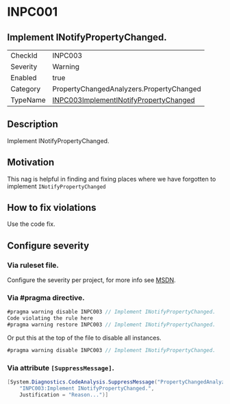 # INPC001
## Implement INotifyPropertyChanged.

<!-- start generated table -->
<table>
<tr>
  <td>CheckId</td>
  <td>INPC003</td>
</tr>
<tr>
  <td>Severity</td>
  <td>Warning</td>
</tr>
<tr>
  <td>Enabled</td>
  <td>true</td>
</tr>
<tr>
  <td>Category</td>
  <td>PropertyChangedAnalyzers.PropertyChanged</td>
</tr>
<tr>
  <td>TypeName</td>
  <td><a href="https://github.com/DotNetAnalyzers/PropertyChangedAnalyzers/blob/master/PropertyChangedAnalyzers.Analyzers/PropertyChanged/INPC003ImplementINotifyPropertyChanged.cs">INPC003ImplementINotifyPropertyChanged</a></td>
</tr>
</table>
<!-- end generated table -->

## Description

Implement INotifyPropertyChanged.

## Motivation

This nag is helpful in finding and fixing places where we have forgotten to implement `INotifyPropertyChanged`

## How to fix violations

Use the code fix.

<!-- start generated config severity -->
## Configure severity

### Via ruleset file.

Configure the severity per project, for more info see [MSDN](https://msdn.microsoft.com/en-us/library/dd264949.aspx).

### Via #pragma directive.
```C#
#pragma warning disable INPC003 // Implement INotifyPropertyChanged.
Code violating the rule here
#pragma warning restore INPC003 // Implement INotifyPropertyChanged.
```

Or put this at the top of the file to disable all instances.
```C#
#pragma warning disable INPC003 // Implement INotifyPropertyChanged.
```

### Via attribute `[SuppressMessage]`.

```C#
[System.Diagnostics.CodeAnalysis.SuppressMessage("PropertyChangedAnalyzers.PropertyChanged", 
    "INPC003:Implement INotifyPropertyChanged.", 
    Justification = "Reason...")]
```
<!-- end generated config severity -->
